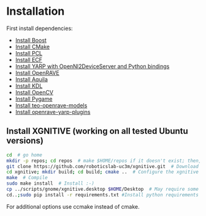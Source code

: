 # Installation 

First install dependencies:

- [Install Boost](https://github.com/roboticslab-uc3m/installation-guides/blob/master/install-boost.md)
- [Install CMake](https://github.com/roboticslab-uc3m/installation-guides/blob/master/install-cmake.md)
- [Install PCL](https://github.com/roboticslab-uc3m/installation-guides/blob/master/install-pcl.md)
- [Install ECF](https://github.com/roboticslab-uc3m/installation-guides/blob/master/install-ecf.md)
- [Install YARP with OpenNI2DeviceServer and Python bindings](https://github.com/roboticslab-uc3m/installation-guides/blob/master/install-yarp.md)
- [Install OpenRAVE](https://github.com/roboticslab-uc3m/installation-guides/blob/master/install-openrave.md)
- [Install Aquila](https://github.com/roboticslab-uc3m/installation-guides/blob/master/install-aquila.md )
- [Install KDL](https://github.com/roboticslab-uc3m/installation-guides/blob/master/install-kdl.md)
- [Install OpenCV](https://github.com/roboticslab-uc3m/installation-guides/blob/master/install-opencv.md)
- [Install Pygame]( https://github.com/roboticslab-uc3m/installation-guides/blob/master/install-pygame.md)
- [Install teo-openrave-models](https://github.com/roboticslab-uc3m/teo-openrave-models)
- [Install openrave-yarp-plugins](https://github.com/roboticslab-uc3m/openrave-yarp-plugins/blob/master/doc/openrave-yarp-plugins-install.md)

## Install XGNITIVE (working on all tested Ubuntu versions)

```bash
cd  # go home
mkdir -p repos; cd repos  # make $HOME/repos if it doesn't exist; then, enter it
git clone https://github.com/roboticslab-uc3m/xgnitive.git  # Download xgnitive software from the repository
cd xgnitive; mkdir build; cd build; cmake ..  # Configure the xgnitive software
make  # Compile
sudo make install  # Install :-)
cp ../scripts/gnome/xgnitive.desktop $HOME/Desktop  # May require some updates to point to path and icon
cd..;sudo pip install -r requirements.txt #Install python requirements
```
For additional options use ccmake instead of cmake.

